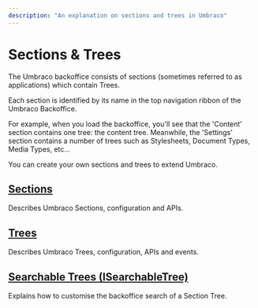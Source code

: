```yaml
---
description: "An explanation on sections and trees in Umbraco"
---
```


# Sections & Trees

The Umbraco backoffice consists of sections (sometimes referred to as applications) which contain Trees.

Each section is identified by its name in the top navigation ribbon of the Umbraco Backoffice.

For example, when you load the backoffice, you'll see that the 'Content' section contains one tree: the content tree. Meanwhile, the 'Settings' section contains a number of trees such as Stylesheets, Document Types, Media Types, etc...

You can create your own sections and trees to extend Umbraco.

## [Sections](sections.md)

Describes Umbraco Sections, configuration and APIs.

## [Trees](trees/)

Describes Umbraco Trees, configuration, APIs and events.

## [Searchable Trees (ISearchableTree)](searchable-trees.md)

Explains how to customise the backoffice search of a Section Tree.
